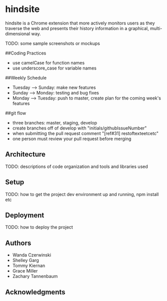 # hindsite
hindsite is a Chrome extension that more actively monitors users as they traverse the web and presents their history information in a graphical, multi-dimensional way. 

TODO: some sample screenshots or mockups

##Coding Practices
* use camelCase for function names
* use underscore_case for variable names

##Weekly Schedule
* Tuesday --> Sunday: make new features
* Sunday --> Monday: testing and bug fixes
* Monday --> Tuesday: push to master, create plan for the coming week's features

##git flow
* three branches: master, staging, develop
* create branches off of develop with "initials/githubIssueNumber"
* when submitting the pull request comment "[ref#31] restoftexteetcetc"
* one person must review your pull request before merging

## Architecture

TODO:  descriptions of code organization and tools and libraries used

## Setup

TODO: how to get the project dev environment up and running, npm install etc

## Deployment

TODO: how to deploy the project

## Authors
* Wanda Czerwinski
* Shelley Garg
* Tommy Kiernan
* Grace Miller
* Zachary Tannenbaum

## Acknowledgments
